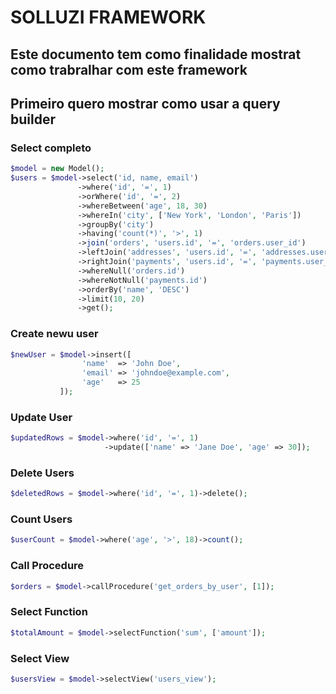 # SOLLUZI FRAMEWORK 
## Este documento tem como finalidade mostrat como trabralhar com este framework

## Primeiro quero mostrar como usar a query builder
### Select completo
```php
$model = new Model();
$users = $model->select('id, name, email')
               ->where('id', '=', 1)
               ->orWhere('id', '=', 2)
               ->whereBetween('age', 18, 30)
               ->whereIn('city', ['New York', 'London', 'Paris'])
               ->groupBy('city')
               ->having('count(*)', '>', 1)
               ->join('orders', 'users.id', '=', 'orders.user_id')
               ->leftJoin('addresses', 'users.id', '=', 'addresses.user_id')
               ->rightJoin('payments', 'users.id', '=', 'payments.user_id')
               ->whereNull('orders.id')
               ->whereNotNull('payments.id')
               ->orderBy('name', 'DESC')
               ->limit(10, 20)
               ->get();
```
### Create newu user
```php
$newUser = $model->insert([
                'name'  => 'John Doe',
                'email' => 'johndoe@example.com',
                'age'   => 25
           ]);
```
### Update User
```php
$updatedRows = $model->where('id', '=', 1)
                     ->update(['name' => 'Jane Doe', 'age' => 30]);
```
### Delete Users
```php
$deletedRows = $model->where('id', '=', 1)->delete();
```

### Count Users
```php
$userCount = $model->where('age', '>', 18)->count();
```

### Call Procedure
```php
$orders = $model->callProcedure('get_orders_by_user', [1]);
```
### Select Function
```php
$totalAmount = $model->selectFunction('sum', ['amount']);
```
### Select View
```php
$usersView = $model->selectView('users_view');
```